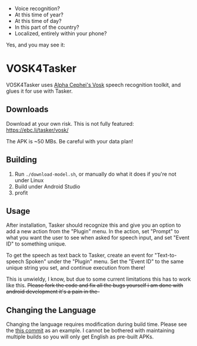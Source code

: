 - Voice recognition?
- At this time of year?
- At this time of day?
- In this part of the country?
- Localized, entirely within your phone?

Yes, and you may see it:

# VOSK4Tasker

VOSK4Tasker uses [Alpha Cephei's Vosk](https://alphacephei.com/vosk) speech recognition toolkit, and
glues it for use with Tasker.

## Downloads

Download at your own risk. This is not fully featured: https://ebc.li/tasker/vosk/

The APK is ~50 MBs. Be careful with your data plan!

## Building

1. Run `./download-model.sh`, or manually do what it does if you're not under Linux
2. Build under Android Studio
3. profit

## Usage

After installation, Tasker should recognize this and give you an option to add a new action from the
"Plugin" menu. In the action, set "Prompt" to what you want the user to see when asked for speech
input, and set "Event ID" to something unique.

To get the speech as text back to Tasker, create an event for "Text-to-speech Spoken" under the
"Plugin" menu. Set the "Event ID" to the same unique string you set, and continue execution from
there!

This is unwieldy, I know, but due to some current limitations this has to work like this. ~~Please
fork the code and fix all the bugs yourself i am done with android development it's a pain in the-~~

## Changing the Language

Changing the language requires modification during build time. Please see the [this commit](https://git.ebc.li/experiments/vosk4tasker/commit/7fc63cfc3f8316fc19ffc3ec141edbe49ea15af4)
as an example. I cannot be bothered with maintaining multiple builds so you will only get English
as pre-built APKs.